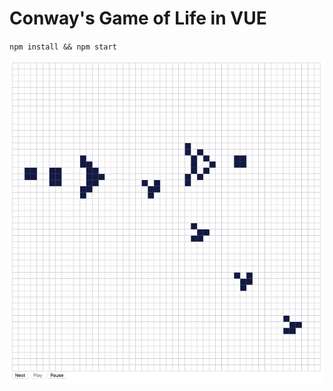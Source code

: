 # Conway's Game of Life in VUE

`npm install && npm start`

![Screenshot](/extra/assets/screenshot.png)
